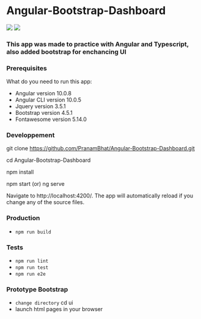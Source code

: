 # Angular-Bootstrap-Dashboard


<img src="/screenshots/Angular-Bootstrap-Dashboard-Homepage.JPG" />



<img src="/screenshots/Angular-Bootstrap-Dashboard-Bootstrap-Prototype.JPG" />


### This app was made to practice with Angular and Typescript, also added bootstrap for enchancing UI


### Prerequisites
What do you need to run this app:
* Angular version 10.0.8
* Angular CLI version 10.0.5
* Jquery version 3.5.1
* Bootstrap version 4.5.1
* Fontawesome version 5.14.0


### Developpement

git clone https://github.com/PranamBhat/Angular-Bootstrap-Dashboard.git

cd Angular-Bootstrap-Dashboard

npm install

npm start (or) ng serve

Navigate to http://localhost:4200/. The app will automatically reload if you change any of the source files.

### Production 
* `npm run build`

### Tests
* `npm run lint`
* `npm run test`
* `npm run e2e`

### Prototype Bootstrap
* `change directory` cd ui
* launch html pages in your browser
